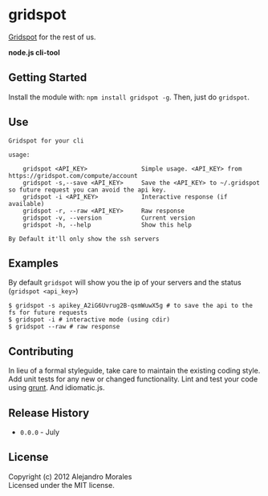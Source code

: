 # gridspot

[Gridspot](https://gridspot.com) for the rest of us.

**node.js cli-tool**

## Getting Started

Install the module with: `npm install gridspot -g`. Then, just do `gridspot`.


## Use

	Gridspot for your cli

	usage:

		gridspot <API_KEY>               Simple usage. <API_KEY> from https://gridspot.com/compute/account
		gridspot -s,--save <API_KEY>     Save the <API_KEY> to ~/.gridspot so future request you can avoid the api key.
		gridspot -i <API_KEY>            Interactive response (if available)
		gridspot -r, --raw <API_KEY>     Raw response
		gridspot -v, --version           Current version
		gridspot -h, --help              Show this help

    By Default it'll only show the ssh servers



## Examples

By default `gridspot` will show you the ip of your servers and the status (`gridspot <api_key>`)

	$ gridspot -s apikey_A2iG6Uvrug2B-qsmWuwX5g # to save the api to the fs for future requests
	$ gridspot -i # interactive mode (using cdir)
	$ gridspot --raw # raw response

## Contributing
In lieu of a formal styleguide, take care to maintain the existing coding style. Add unit tests for any new or changed functionality. Lint and test your code using [grunt](https://github.com/cowboy/grunt). And idiomatic.js.

## Release History
- `0.0.0` - July

## License
Copyright (c) 2012 Alejandro Morales  
Licensed under the MIT license.
